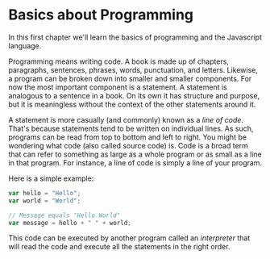 # Basics about Programming

In this first chapter we'll learn the basics of programming and the Javascript language.

Programming means writing code. A book is made up of chapters, paragraphs, sentences, phrases, words, punctuation, and letters. Likewise, a program can be broken down into smaller and smaller components. For now the most important component is a statement. A statement is analogous to a sentence in a book. On its own it has structure and purpose, but it is meaningless without the context of the other statements around it.

A statement is more casually (and commonly) known as a *line of code*. That's because statements tend to be written on individual lines. As such, programs can be read from top to bottom and left to right. You might be wondering what code (also called source code) is. Code is a broad term that can refer to something as large as a whole program or as small as a line in that program. For instance, a line of code is simply a line of your program.

Here is a simple example:

```javascript
var hello = "Hello";
var world = "World";

// Message equals "Hello World"
var message = hello + " " + world;
```

This code can be executed by another program called an *interpreter* that will read the code and execute all the statements in the right order.

